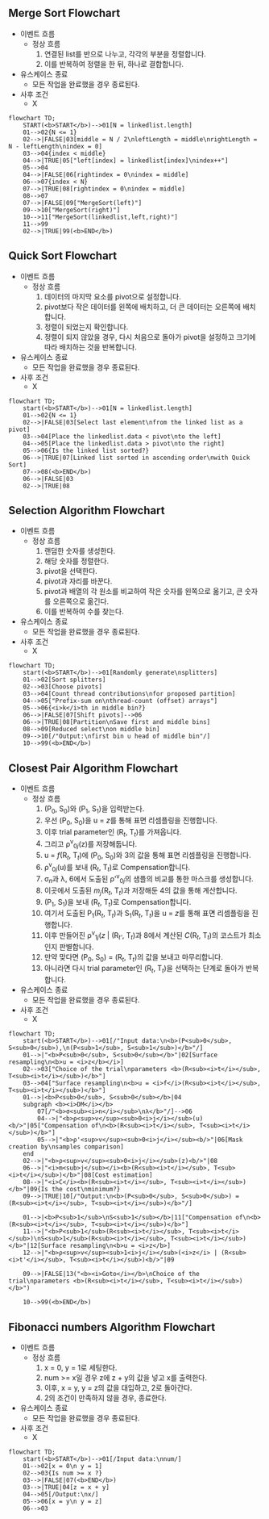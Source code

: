 ## Merge Sort Flowchart

- 이벤트 흐름
  - 정상 흐름
    1. 연결된 list를 반으로 나누고, 각각의 부분을 정렬합니다.
    2. 이를 반복하여 정렬을 한 뒤, 하나로 결합합니다.
- 유스케이스 종료
  - 모든 작업을 완료했을 경우 종료된다.
- 사후 조건
  - X

```mermaid
flowchart TD;
	START(<b>START</b>)-->01[N = linkedlist.length]
	01-->02{N <= 1}
	02-->|FALSE|03[middle = N / 2\nleftLength = middle\nrightLength = N - leftLength\nindex = 0]
	03-->04{index < middle}
	04-->|TRUE|05["left[index] = linkedlist[index]\nindex++"]
	05-->04
	04-->|FALSE|06[rightindex = 0\nindex = middle]
	06-->07{index < N}
	07-->|TRUE|08[rightindex = 0\nindex = middle]
	08-->07
	07-->|FALSE|09["MergeSort(left)"]
	09-->10["MergeSort(right)"]
	10-->11["MergeSort(linkedlist,left,right)"]
	11-->99
	02-->|TRUE|99(<b>END</b>)
```

## Quick Sort Flowchart

- 이벤트 흐름
  - 정상 흐름
    1. 데이터의 마지막 요소를 pivot으로 설정합니다.
    2. pivot보다 작은 데이터를 왼쪽에 배치하고, 더 큰 데이터는 오른쪽에 배치합니다.
    3. 정렬이 되었는지 확인합니다.
    4. 정렬이 되지 않았을 경우, 다시 처음으로 돌아가 pivot을 설정하고 크기에 따라 배치하는 것을 반복합니다.
- 유스케이스 종료
  - 모든 작업을 완료했을 경우 종료된다.
- 사후 조건
  - X

```mermaid
flowchart TD;
	start(<b>START</b>)-->01[N = linkedlist.length]
	01-->02{N <= 1}
	02-->|FALSE|03[Select last element\nfrom the linked list as a pivot]
	03-->04[Place the linkedlist.data < pivot\nto the left]
	04-->05[Place the linkedlist.data > pivot\nto the right]
	05-->06{Is the linked list sorted?}
	06-->|TRUE|07[Linked list sorted in ascending order\nwith Quick Sort]
	07-->08(<b>END</b>)
	06-->|FALSE|03
	02-->|TRUE|08
```

## Selection Algorithm Flowchart

- 이벤트 흐름
  - 정상 흐름
    1. 랜덤한 숫자를 생성한다.
    2. 해당 숫자를 정렬한다.
    3. pivot을 선택한다.
    4. pivot과 자리를 바꾼다.
    5. pivot과 배열의 각 원소를 비교하여 작은 숫자를 왼쪽으로 옮기고, 큰 숫자를 오른쪽으로 옮긴다.
    6. 이를 반복하여 수를 찾는다.
- 유스케이스 종료
  - 모든 작업을 완료했을 경우 종료된다.
- 사후 조건
  - X

```mermaid
flowchart TD;
	start(<b>START</b>)-->01[Randomly generate\nsplitters]
	01-->02[Sort splitters]
	02-->03[Choose pivots]
	03-->04[Count thread contributions\nfor proposed partition]
	04-->05["Prefix-sum on\nthread-count (offset) arrays"]
	05-->06{<i>k</i>th in middle bin?}
	06-->|FALSE|07[Shift pivots]-->06
	06-->|TRUE|08[Partition\nSave first and middle bins]
	08-->09[Reduced select\non middle bin]
	09-->10[/"Output:\nfirst bin ∪ head of middle bin"/]
	10-->99(<b>END</b>)
```

## Closest Pair Algorithm Flowchart

- 이벤트 흐름
  - 정상 흐름
    1. (P<sub>0</sub>, S<sub>0</sub>)와 (P<sub>1</sub>, S<sub>1</sub>)을 입력받는다.
    2. 우선 (P<sub>0</sub>, S<sub>0</sub>)을 u = <i>z</i>를 통해 표면 리셈플링을 진행합니다.
    3. 이후 trial parameter인 (R<sub><i>t</i></sub>, T<sub><i>t</i></sub>)를 가져옵니다.
    4. 그리고 ρ<sup>v</sup><sub>0<i>j</i></sub>(z)를 저장해둡니다.
    5. u = <i>f</i>(R<sub><i>t</i></sub>, T<sub><i>t</i></sub>)에 (P<sub>0</sub>, S<sub>0</sub>)와 3의 값을 통해 표면 리셈플링을 진행합니다.
    6.  ρ<sup>v</sup><sub>0<i>j</i></sub>(u)를 보내 (R<sub><i>t</i></sub>, T<sub><i>t</i></sub>)로 Compensation합니다.
    7. σ<sub><i>n</i></sub>과 λ, 6에서 도출된 ρ'<sup>v</sup><sub>0<i>j</i></sub>의 샘플의 비교를 통한 마스크를 생성합니다.
    8. 이곳에서 도출된 <i>m<sub>j</sub></i>(R<sub><i>t</i></sub>, T<sub><i>t</i></sub>)과 저장해둔 4의 값을 통해 계산합니다.
    9. (P<sub>1</sub>, S<sub>1</sub>)을 보내 (R<sub><i>t</i></sub>, T<sub><i>t</i></sub>)로 Compensation합니다.
    10. 여기서 도출된 P<sub>1</sub>(R<sub><i>t</i></sub>, T<sub><i>t</i></sub>)과 S<sub>1</sub>(R<sub><i>t</i></sub>, T<sub><i>t</i></sub>)을 u = <i>z</i>를 통해 표면 리셈플링을 진행합니다.
    11. 이후 만들어진 ρ<sup>v</sup><sub>1<i>j</i></sub>(<i>z</i> | (R<sub><i>t'</i></sub>, T<sub><i>t</i></sub>)과 8에서 계산된 <i>C</i>(R<sub><i>t</i></sub>, T<sub><i>t</i></sub>)의 코스트가 최소인지 판별합니다.
    12. 만약 맞다면 (P<sub>0</sub>, S<sub>0</sub>) = (R<sub><i>t</i></sub>, T<sub><i>t</i></sub>)의 값을 보내고 마무리합니다.
    13. 아니라면 다시 trial parameter인 (R<sub><i>t</i></sub>, T<sub><i>t</i></sub>)을 선택하는 단계로 돌아가 반복합니다.
- 유스케이스 종료
  - 모든 작업을 완료했을 경우 종료된다.
- 사후 조건
  - X

```mermaid
flowchart TD;
	start(<b>START</b>)-->01[/"Input data:\n<b>(P<sub>0</sub>, S<sub>0</sub>),\n(P<sub>1</sub>, S<sub>1</sub>)</b>"/]
	01-->|"<b>P<sub>0</sub>, S<sub>0</sub></b>"|02[Surface resampling\n<b>u = <i>z</b></i>]
	02-->03["Choice of the trial\nparameters <b>(R<sub><i>t</i></sub>, T<sub><i>t</i></sub>)</b>"]
	03-->04["Surface resampling\n<b>u = <i>f</i>(R<sub><i>t</i></sub>, T<sub><i>t</i></sub>)</b>"]
	01-->|<b>P<sub>0</sub>, S<sub>0</sub></b>|04
	subgraph <b><i>DM</i></b>
        07[/"<b>σ<sub><i>n</i></sub>\nλ</b>"/]-->06
		04-->|"<b>ρ<sup>v</sup><sub>0<i>j</i></sub>(u)<b/>"|05["Compensation of\n<b>(R<sub><i>t</i></sub>, T<sub><i>t</i></sub>)</b>"]
		05-->|"<b>ρ'<sup>v</sup><sub>0<i>j</i></sub><b/>"|06[Mask creation by\nsamples comparison]
	end
	02-->|"<b>ρ<sup>v</sup><sub>0<i>j</i></sub>(z)<b/>"|08
	06-->|"<i>m<sub>j</sub></i><b>(R<sub><i>t</i></sub>, T<sub><i>t</i></sub>)</b>"|08[Cost estimation]
    08-->|"<i>C</i><b>(R<sub><i>t</i></sub>, T<sub><i>t</i></sub>)</b>"|09{Is the cost\nminimum?}
    09-->|TRUE|10[/"Output:\n<b>(P<sub>0</sub>, S<sub>0</sub>) = (R<sub><i>t</i></sub>, T<sub><i>t</i></sub>)</b>"/]

    01-->|<b>P<sub>1</sub>\nS<sub>1</sub></b>|11["Compensation of\n<b>(R<sub><i>t</i></sub>, T<sub><i>t</i></sub>)</b>"]
    11-->|"<b>P<sub>1</sub>(R<sub><i>t</i></sub>, T<sub><i>t</i></sub>)\nS<sub>1</sub>(R<sub><i>t</i></sub>, T<sub><i>t</i></sub>)</b>"|12[Surface resampling\n<b>u = <i>z</b>]
    12-->|"<b>ρ<sup>v</sup><sub>1<i>j</i></sub>(<i>z</i> | (R<sub><i>t'</i></sub>, T<sub><i>t</i></sub>)<b/>"|09

    09-->|FALSE|13("<b><i>Goto</i></b>\nChoice of the trial\nparameters <b>(R<sub><i>t</i></sub>, T<sub><i>t</i></sub>)</b>")

    10-->99(<b>END</b>)
```

## Fibonacci numbers Algorithm Flowchart

- 이벤트 흐름
  - 정상 흐름
    1. x = 0, y = 1로 세팅한다.
    2. num >= x일 경우 z에 z + y의 값을 넣고 x를 출력한다.
    3. 이후, x = y, y = z의 값을 대입하고, 2로 돌아간다.
    4. 2의 조건이 만족하지 않을 경우, 종료한다.
- 유스케이스 종료
  - 모든 작업을 완료했을 경우 종료된다.
- 사후 조건
  - X

```mermaid
flowchart TD;
	start(<b>START</b>)-->01[/Input data:\nnum/]
	01-->02[x = 0\n y = 1]
	02-->03{Is num >= x ?}
	03-->|FALSE|07(<b>END</b>)
	03-->|TRUE|04[z = x + y]
	04-->05[/Output:\nx/]
	05-->06[x = y\n y = z]
	06-->03
```
